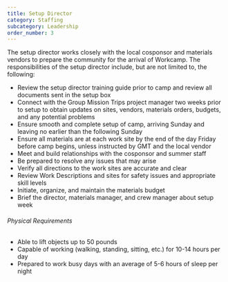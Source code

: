 ```yaml
---
title: Setup Director
category: Staffing
subcategory: Leadership
order_number: 3
---
```

The setup director works closely with the local cosponsor and materials vendors to prepare the community for the arrival of Workcamp. The responsibilities of the setup director include, but are not limited to, the following:

* Review the setup director training guide prior to camp and review all documents sent in the setup box
* Connect with the Group Mission Trips project manager two weeks prior to setup to obtain updates on sites, vendors, materials orders, budgets, and any potential problems
* Ensure smooth and complete setup of camp, arriving Sunday and leaving no earlier than the following Sunday
* Ensure all materials are at each work site by the end of the day Friday before camp begins, unless instructed by GMT and the local vendor
* Meet and build relationships with the cosponsor and summer staff
* Be prepared to resolve any issues that may arise
* Verify all directions to the work sites are accurate and clear
* Review Work Descriptions and sites for safety issues and appropriate skill levels
* Initiate, organize, and maintain the materials budget
* Brief the director, materials manager, and crew manager about setup week

###### Physical Requirements

* Able to lift objects up to 50 pounds
* Capable of working (walking, standing, sitting, etc.) for 10-14 hours per day
* Prepared to work busy days with an average of 5-6 hours of sleep per night&nbsp;